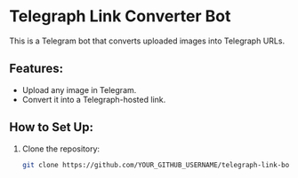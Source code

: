 # Telegraph Link Converter Bot

This is a Telegram bot that converts uploaded images into Telegraph URLs.

## Features:
- Upload any image in Telegram.
- Convert it into a Telegraph-hosted link.

## How to Set Up:
1. Clone the repository:
   ```bash
   git clone https://github.com/YOUR_GITHUB_USERNAME/telegraph-link-bot.git
   
